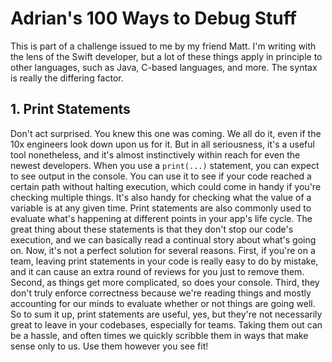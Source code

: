 # Adrian's 100 Ways to Debug Stuff

This is part of a challenge issued to me by my friend Matt. I'm writing with the lens of the Swift developer, but a lot of these things apply in principle to other languages, such as Java, C-based languages, and more. The syntax is really the differing factor.

## 1. Print Statements
Don't act surprised. You knew this one was coming. We all do it, even if the 10x engineers look down upon us for it. But in all seriousness, it's a useful tool nonetheless, and it's almost instinctively within reach for even the newest developers. When you use a `print(...)` statement, you can expect to see output in the console. You can use it to see if your code reached a certain path without halting execution, which could come in handy if you're checking multiple things. It's also handy for checking what the value of a variable is at any given time. Print statements are also commonly used to evaluate what's happening at different points in your app's life cycle. The great thing about these statements is that they don't stop our code's execution, and we can basically read a continual story about what's going on. Now, it's not a perfect solution for several reasons. First, if you're on a team, leaving print statements in your code is really easy to do by mistake, and it can cause an extra round of reviews for you just to remove them. Second, as things get more complicated, so does your console. Third, they don't truly enforce correctness because we're reading things and mostly accounting for our minds to evaluate whether or not things are going well. So to sum it up, print statements are useful, yes, but they're not necessarily great to leave in your codebases, especially for teams. Taking them out can be a hassle, and often times we quickly scribble them in ways that make sense only to us. Use them however you see fit!
